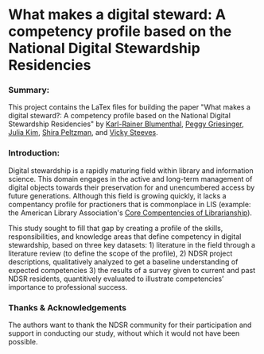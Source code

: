 # What makes a digital steward: A competency profile based on the National Digital Stewardship Residencies

### Summary:
This project contains the LaTex files for building the paper "What makes a digital steward?:
 A competency profile based on the National Digital Stewardship Residencies" by [Karl-Rainer Blumenthal](http://landscapelibrarian.com/), [Peggy Griesinger](https://www.linkedin.com/in/peggy-griesinger-413a2173), [Julia Kim](https://twitter.com/jy_kim29), [Shira Peltzman](https://www.linkedin.com/in/shira-peltzman-82389114), and [Vicky Steeves](www.victoriaisteeves.com).

### Introduction:
Digital stewardship is a rapidly maturing field within library and information science. This domain engages in the active and long-term management of digital objects towards their preservation for and unencumbered access by future generations. Although this field is growing quickly, it lacks a compentancy profile for practioners that is commonplace in LIS (example: the American Library Association's [Core Compentencies of Librarianship](http://www.ala.org/educationcareers/sites/ala.org.educationcareers/files/content/careers/corecomp/corecompetences/finalcorecompstat09.pdf)). 

This study sought to fill that gap by creating a profile of the skills, responsibilities, and knowledge areas that define competency in digital stewardship, based on three key datasets: 1) literature in the field through a literature review (to define the scope of the profile), 2) NDSR project descriptions, qualitatively analyzed to get a baseline understanding of expected competencies 3) the results of a survey given to current and past NDSR residents, quantitively evaluated to illustrate competencies’ importance to professional success.

### Thanks & Acknowledgements
The authors want to thank the NDSR community for their participation and support in conducting our study, without which it would not have been possible. 
